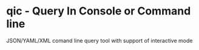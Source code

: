 # qic - Query In Console or Command line
JSON/YAML/XML comand line query tool with support of interactive mode 

